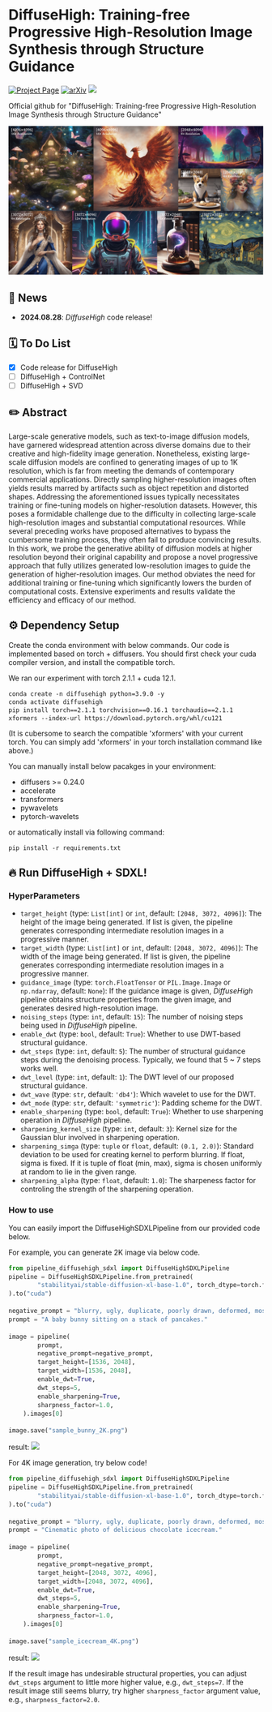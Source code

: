 # DiffuseHigh: Training-free Progressive High-Resolution Image Synthesis through Structure Guidance

[![Project Page](https://img.shields.io/badge/Project-Page-green.svg)](https://yhyun225.github.io/DiffuseHigh/)
[![arXiv](https://img.shields.io/badge/arXiv-2311.16973-b31b1b.svg)](https://arxiv.org/abs/2406.18459)
<a href='https://huggingface.co/spaces/ameerazam08/DiffuseHigh-SDXL'><img src='https://img.shields.io/badge/%F0%9F%A4%97%20Hugging%20Face-Spaces-blue'></a>

Official github for "DiffuseHigh: Training-free Progressive High-Resolution Image Synthesis through Structure Guidance"

<img src="figures/main_figure.jpg">

## 🚨 News
- **2024.08.28**: *DiffuseHigh* code release!

## 🗓️ To Do List
- [x] Code release for DiffuseHigh
- [ ] DiffuseHigh + ControlNet
- [ ] DiffuseHigh + SVD

## ✏️ Abstract
Large-scale generative models, such as text-to-image diffusion models, have garnered widespread attention across diverse domains due to their creative and high-fidelity image generation. Nonetheless, existing large-scale diffusion models are confined to generating images of up to 1K resolution, which is far from meeting the demands of contemporary commercial applications. Directly sampling higher-resolution images often yields results marred by artifacts such as object repetition and distorted shapes. Addressing the aforementioned issues typically necessitates training or fine-tuning models on higher-resolution datasets. However, this poses a formidable challenge due to the difficulty in collecting large-scale high-resolution images and substantial computational resources. While several preceding works have proposed alternatives to bypass the cumbersome training process, they often fail to produce convincing results. In this work, we probe the generative ability of diffusion models at higher resolution beyond their original capability and propose a novel progressive approach that fully utilizes generated low-resolution images to guide the generation of higher-resolution images. Our method obviates the need for additional training or fine-tuning which significantly lowers the burden of computational costs. Extensive experiments and results validate the efficiency and efficacy of our method.

## ⚙️ Dependency Setup
Create the conda environment with below commands.
Our code is implemented based on torch + diffusers.
You should first check your cuda compiler version, and install the compatible torch.

We ran our experiment with torch 2.1.1 + cuda 12.1.

```Shell
conda create -n diffusehigh python=3.9.0 -y
conda activate diffusehigh
pip install torch==2.1.1 torchvision==0.16.1 torchaudio==2.1.1 xformers --index-url https://download.pytorch.org/whl/cu121
```
(It is cubersome to search the compatible 'xformers' with your current torch. You can simply add 'xformers' in your torch installation command like above.)

You can manually install below pacakges in your environment:

- diffusers >= 0.24.0
- accelerate
- transformers
- pywavelets
- pytorch-wavelets

or automatically install via following command:
```
pip install -r requirements.txt
```

## 🔥 Run DiffuseHigh + SDXL!
### HyperParameters
- `target_height` (type: `List[int]` or `int`, default: `[2048, 3072, 4096]`): The height of the image being generated. If list is given, the pipeline generates corresponding intermediate resolution images in a progressive manner.
- `target_width` (type: `List[int]` or `int`, default: `[2048, 3072, 4096]`): The width of the image being generated. If list is given, the pipeline generates corresponding intermediate resolution images in a progressive manner.
- `guidance_image` (type: `torch.FloatTensor` or `PIL.Image.Image` or `np.ndarray`, default: `None`): If the guidance image is given, *DiffuseHigh* pipeline obtains structure properties from the given image, and generates desired high-resolution image.
- `noising_steps` (type: `int`, default: `15`): The number of noising steps being used in *DiffuseHigh* pipeline.
- `enable_dwt` (type: `bool`, default: `True`): Whether to use DWT-based structural guidance.
- `dwt_steps` (type: `int`, default: `5`): The number of structural guidance steps during the denoising process. Typically, we found that 5 ~ 7 steps works well.
- `dwt_level` (type: `int`, default: `1`): The DWT level of our proposed structural guidance.
- `dwt_wave` (type: `str`, default: `'db4'`): Which wavelet to use for the DWT.
- `dwt_mode` (type: `str`, default: `'symmetric'`): Padding scheme for the DWT.
- `enable_sharpening` (type: `bool`, default: `True`): Whether to use sharpening operation in *DiffuseHigh* pipeline.
- `sharpening_kernel_size` (type: `int`, default: `3`): Kernel size for the Gaussian blur involved in sharpening operation.
- `sharpening_simga` (type: `tuple` or `float`, default: `(0.1, 2.0)`): Standard deviation to be used for creating kernel to perform blurring. If float, sigma is fixed. If it is tuple of float (min, max), sigma is chosen uniformly at random to lie in the given range.
- `sharpening_alpha` (type: `float`, default: `1.0`): The sharpeness factor for controling the strength of the sharpening operation.

### How to use
You can easily import the DiffuseHighSDXLPipeline from our provided code below.

For example, you can generate 2K image via below code.
```Python
from pipeline_diffusehigh_sdxl import DiffuseHighSDXLPipeline
pipeline = DiffuseHighSDXLPipeline.from_pretrained(
        "stabilityai/stable-diffusion-xl-base-1.0", torch_dtype=torch.float16,
).to("cuda")

negative_prompt = "blurry, ugly, duplicate, poorly drawn, deformed, mosaic"
prompt = "A baby bunny sitting on a stack of pancakes."

image = pipeline(
        prompt,
        negative_prompt=negative_prompt,
        target_height=[1536, 2048],
        target_width=[1536, 2048],
        enable_dwt=True,
        dwt_steps=5,
        enable_sharpening=True,
        sharpness_factor=1.0,
    ).images[0]

image.save("sample_bunny_2K.png")
```
result:
<img src="figures/sample_bunny_2K.png">


For 4K image generation, try below code!
```Python
from pipeline_diffusehigh_sdxl import DiffuseHighSDXLPipeline
pipeline = DiffuseHighSDXLPipeline.from_pretrained(
        "stabilityai/stable-diffusion-xl-base-1.0", torch_dtype=torch.float16,
).to("cuda")

negative_prompt = "blurry, ugly, duplicate, poorly drawn, deformed, mosaic"
prompt = "Cinematic photo of delicious chocolate icecream."

image = pipeline(
        prompt,
        negative_prompt=negative_prompt,
        target_height=[2048, 3072, 4096],
        target_width=[2048, 3072, 4096],
        enable_dwt=True,
        dwt_steps=5,
        enable_sharpening=True,
        sharpness_factor=1.0,
    ).images[0]

image.save("sample_icecream_4K.png")
```

result:
<img src="figures/sample_icecream_4K.png">

If the result image has undesirable structural properties, you can adjust `dwt_steps` argument to little more higher value, e.g., `dwt_steps=7`. If the result image still seems blurry, try higher `sharpness_factor` argument value, e.g., `sharpness_factor=2.0`.